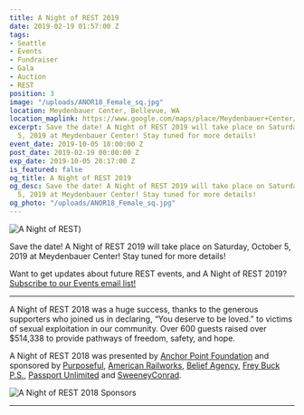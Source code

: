 ```yaml
---
title: A Night of REST 2019
date: 2019-02-19 01:57:00 Z
tags:
- Seattle
- Events
- Fundraiser
- Gala
- Auction
- REST
position: 3
image: "/uploads/ANOR18_Female_sq.jpg"
location: Meydenbauer Center, Bellevue, WA
location_maplink: https://www.google.com/maps/place/Meydenbauer+Center/@47.615916,-122.191856,15z/data=!4m2!3m1!1s0x0:0x36097b4fff1c20b9?sa=X&ved=0ahUKEwj3l5m93pTXAhXCKWMKHcV9ATYQ_BIIejAN
excerpt: Save the date! A Night of REST 2019 will take place on Saturday, October
  5, 2019 at Meydenbauer Center! Stay tuned for more details!
event_date: 2019-10-05 18:00:00 Z
post_date: 2019-02-19 00:00:00 Z
exp_date: 2019-10-05 20:17:00 Z
is_featured: false
og_title: A Night of REST 2019
og_desc: Save the date! A Night of REST 2019 will take place on Saturday, October
  5, 2019 at Meydenbauer Center! Stay tuned for more details!
og_photo: "/uploads/ANOR18_Female_sq.jpg"
---
```


![A Night of REST](/uploads/ANOR18_save-the-date_placeholder-800.jpg))

Save the date! A Night of REST 2019 will take place on Saturday, October 5, 2019 at Meydenbauer Center! Stay tuned for more details!

Want to get updates about future REST events, and A Night of REST 2019? [Subscribe to our Events email list!](https://visitor.r20.constantcontact.com/d.jsp?llr=et4yig8ab&p=oi&m=1128713191012&sit=8rzcsxylb&f=21fd9123-2729-4235-a30b-557dd4356d02)

***

A Night of REST 2018 was a huge success, thanks to the generous supporters who joined us in declaring, “You deserve to be loved.” to victims of sexual exploitation in our community. Over 600 guests raised over $514,338 to provide pathways of freedom, safety, and hope. 

A Night of REST 2018 was presented by [Anchor Point Foundation](https://www.anchorpointfoundation.org/) and sponsored by [Purposeful](https://www.purposeful.com/), [American Railworks](https://www.railworks.net/), [Belief Agency](https://beliefagency.com/), [Frey Buck P.S.](http://www.freybuck.com/), [Passport Unlimited](https://www.passportunlimited.com/) and [SweeneyConrad](https://www.sweeneyconrad.com/). 

![A Night of REST 2018 Sponsors](/uploads/REST_ANOR_Sponsors-Graphic_v2.jpg)

***